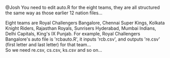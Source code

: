 @Josh 
You need to edit auto.R for the eight teams, they are all structured the same way as those earlier 12 nation files... 

Eight teams are Royal Challengers Bangalore, Chennai Super Kings, Kolkata Knight Riders, Rajasthan Royals, Sunrisers Hyderabad, Mumbai Indians, Delhi Capitals, King's IX Punjab. 
For example, Royal Challengers Bangalore's auto file is 'rcbauto.R', it inputs 'rcb.csv', and outputs 're.csv' (first letter and last letter) for that team...  
So we need re.csv, cs.csv, ks.csv and so on... 
